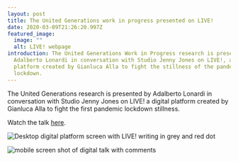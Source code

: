 ```yaml
---
layout: post
title: The United Generations work in progress presented on LIVE!
date: 2020-03-09T21:26:20.997Z
featured_image:
  image: ""
  alt: LIVE! webpage
introduction: The United Generations Work in Progress research is presented by
  Adalberto Lonardi in conversation with Studio Jenny Jones on LIVE!, a digital
  platform created by Gianluca Alla to fight the stillness of the pandemic
  lockdown.
---
```

The United Generations research is presented by Adalberto Lonardi in conversation with Studio Jenny Jones on LIVE! a digital platform created by Gianluca Alla to fight the first pandemic lockdown stillness.

Watch the talk [here](https://www.instagram.com/tv/B-pYSPfFEY3/).

![Desktop digital platform screen with LIVE! writing in grey and red dot](/assets/uploads/live.jpg "LIVE! - Desktop digital platform")

![mobile screen shot of digital talk with comments](/assets/uploads/live-3 "LIVE! - Extract from live event on IG")